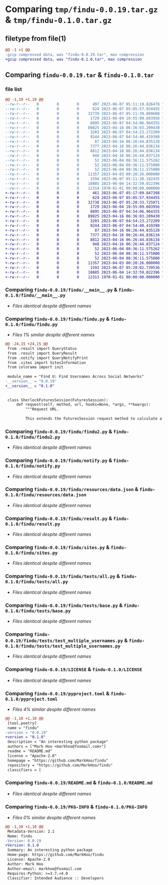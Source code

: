 # Comparing `tmp/findu-0.0.19.tar.gz` & `tmp/findu-0.1.0.tar.gz`

## filetype from file(1)

```diff
@@ -1 +1 @@
-gzip compressed data, was "findu-0.0.19.tar", max compression
+gzip compressed data, was "findu-0.1.0.tar", max compression
```

## Comparing `findu-0.0.19.tar` & `findu-0.1.0.tar`

### file list

```diff
@@ -1,19 +1,19 @@
--rw-r--r--   0        0        0      497 2023-06-07 05:11:19.826478 findu-0.0.19/findu/__init__.py
--rw-r--r--   0        0        0      624 2023-06-07 05:05:57.934455 findu-0.0.19/findu/__main__.py
--rw-r--r--   0        0        0    32739 2023-06-07 05:11:39.869608 findu-0.0.19/findu/findu.py
--rw-r--r--   0        0        0     1729 2023-06-04 10:55:09.603956 findu-0.0.19/findu/findu2.py
--rw-r--r--   0        0        0     8895 2023-06-07 04:54:06.964355 findu-0.0.19/findu/notify.py
--rw-r--r--   0        0        0    89825 2023-04-16 06:36:03.209430 findu-0.0.19/findu/resources/data.json
--rw-r--r--   0        0        0     3203 2023-06-07 04:54:23.272209 findu-0.0.19/findu/result.py
--rw-r--r--   0        0        0     9244 2023-06-07 04:54:40.419398 findu-0.0.19/findu/sites.py
--rw-r--r--   0        0        0       87 2023-04-16 06:26:44.835128 findu-0.0.19/findu/tests/__init__.py
--rw-r--r--   0        0        0     7377 2023-04-16 06:26:44.836134 findu-0.0.19/findu/tests/all.py
--rw-r--r--   0        0        0     8812 2023-04-16 06:26:44.836134 findu-0.0.19/findu/tests/base.py
--rw-r--r--   0        0        0      948 2023-04-16 06:26:44.837124 findu-0.0.19/findu/tests/test_multiple_usernames.py
--rw-r--r--   0        0        0       52 2023-06-04 08:36:11.575262 findu-0.0.19/findu/translations/en_US/LC_MESSAGES/messages.po
--rw-r--r--   0        0        0       52 2023-06-04 08:36:11.575000 findu-0.0.19/findu/translations/fr_FR/LC_MESSAGES/messages.po
--rw-r--r--   0        0        0       52 2023-06-04 08:36:11.575000 findu-0.0.19/findu/translations/zh_CN/LC_MESSAGES/messages.po
--rw-r--r--   0        0        0    11357 2023-04-03 00:20:26.000000 findu-0.0.19/LICENSE
--rw-r--r--   0        0        0     1594 2023-06-07 05:11:30.182435 findu-0.0.19/pyproject.toml
--rw-r--r--   0        0        0    10885 2023-06-04 14:32:59.022396 findu-0.0.19/README.md
--rw-r--r--   0        0        0    12314 1970-01-01 00:00:00.000000 findu-0.0.19/PKG-INFO
+-rw-r--r--   0        0        0      461 2023-06-07 05:17:09.847398 findu-0.1.0/findu/__init__.py
+-rw-r--r--   0        0        0      624 2023-06-07 05:05:57.934455 findu-0.1.0/findu/__main__.py
+-rw-r--r--   0        0        0    32738 2023-06-07 05:20:33.725071 findu-0.1.0/findu/findu.py
+-rw-r--r--   0        0        0     1729 2023-06-04 10:55:09.603956 findu-0.1.0/findu/findu2.py
+-rw-r--r--   0        0        0     8895 2023-06-07 04:54:06.964355 findu-0.1.0/findu/notify.py
+-rw-r--r--   0        0        0    89825 2023-04-16 06:36:03.209430 findu-0.1.0/findu/resources/data.json
+-rw-r--r--   0        0        0     3203 2023-06-07 04:54:23.272209 findu-0.1.0/findu/result.py
+-rw-r--r--   0        0        0     9244 2023-06-07 04:54:40.419398 findu-0.1.0/findu/sites.py
+-rw-r--r--   0        0        0       87 2023-04-16 06:26:44.835128 findu-0.1.0/findu/tests/__init__.py
+-rw-r--r--   0        0        0     7377 2023-04-16 06:26:44.836134 findu-0.1.0/findu/tests/all.py
+-rw-r--r--   0        0        0     8812 2023-04-16 06:26:44.836134 findu-0.1.0/findu/tests/base.py
+-rw-r--r--   0        0        0      948 2023-04-16 06:26:44.837124 findu-0.1.0/findu/tests/test_multiple_usernames.py
+-rw-r--r--   0        0        0       52 2023-06-04 08:36:11.575262 findu-0.1.0/findu/translations/en_US/LC_MESSAGES/messages.po
+-rw-r--r--   0        0        0       52 2023-06-04 08:36:11.575000 findu-0.1.0/findu/translations/fr_FR/LC_MESSAGES/messages.po
+-rw-r--r--   0        0        0       52 2023-06-04 08:36:11.575000 findu-0.1.0/findu/translations/zh_CN/LC_MESSAGES/messages.po
+-rw-r--r--   0        0        0    11357 2023-04-03 00:20:26.000000 findu-0.1.0/LICENSE
+-rw-r--r--   0        0        0     1593 2023-06-07 05:20:02.739536 findu-0.1.0/pyproject.toml
+-rw-r--r--   0        0        0    10885 2023-06-04 14:32:59.022396 findu-0.1.0/README.md
+-rw-r--r--   0        0        0    12313 1970-01-01 00:00:00.000000 findu-0.1.0/PKG-INFO
```

### Comparing `findu-0.0.19/findu/__main__.py` & `findu-0.1.0/findu/__main__.py`

 * *Files identical despite different names*

### Comparing `findu-0.0.19/findu/findu.py` & `findu-0.1.0/findu/findu.py`

 * *Files 1% similar despite different names*

```diff
@@ -24,15 +24,15 @@
 from .result import QueryStatus
 from .result import QueryResult
 from .notify import QueryNotifyPrint
 from .sites import SitesInformation
 from colorama import init
 
 module_name = "Find U: Find Usernames Across Social Networks"
-__version__ = "0.0.19"
+__version__ = "0.1.0"
 
 
 class SherlockFuturesSession(FuturesSession):
     def request(self, method, url, hooks=None, *args, **kwargs):
         """Request URL.
 
         This extends the FuturesSession request method to calculate a response
```

### Comparing `findu-0.0.19/findu/findu2.py` & `findu-0.1.0/findu/findu2.py`

 * *Files identical despite different names*

### Comparing `findu-0.0.19/findu/notify.py` & `findu-0.1.0/findu/notify.py`

 * *Files identical despite different names*

### Comparing `findu-0.0.19/findu/resources/data.json` & `findu-0.1.0/findu/resources/data.json`

 * *Files identical despite different names*

### Comparing `findu-0.0.19/findu/result.py` & `findu-0.1.0/findu/result.py`

 * *Files identical despite different names*

### Comparing `findu-0.0.19/findu/sites.py` & `findu-0.1.0/findu/sites.py`

 * *Files identical despite different names*

### Comparing `findu-0.0.19/findu/tests/all.py` & `findu-0.1.0/findu/tests/all.py`

 * *Files identical despite different names*

### Comparing `findu-0.0.19/findu/tests/base.py` & `findu-0.1.0/findu/tests/base.py`

 * *Files identical despite different names*

### Comparing `findu-0.0.19/findu/tests/test_multiple_usernames.py` & `findu-0.1.0/findu/tests/test_multiple_usernames.py`

 * *Files identical despite different names*

### Comparing `findu-0.0.19/LICENSE` & `findu-0.1.0/LICENSE`

 * *Files identical despite different names*

### Comparing `findu-0.0.19/pyproject.toml` & `findu-0.1.0/pyproject.toml`

 * *Files 4% similar despite different names*

```diff
@@ -1,10 +1,10 @@
 [tool.poetry]
 name = "findu"
-version = "0.0.19"
+version = "0.1.0"
 description = "An interesting python package"
 authors = ["Mark Hoo <markhoo@foxmail.com>"]
 readme = "README.md"
 license = "Apache-2.0"
 homepage = "https://github.com/MarkHoo/findu"
 repository = "https://github.com/MarkHoo/findu"
 classifiers = [
```

### Comparing `findu-0.0.19/README.md` & `findu-0.1.0/README.md`

 * *Files identical despite different names*

### Comparing `findu-0.0.19/PKG-INFO` & `findu-0.1.0/PKG-INFO`

 * *Files 0% similar despite different names*

```diff
@@ -1,10 +1,10 @@
 Metadata-Version: 2.1
 Name: findu
-Version: 0.0.19
+Version: 0.1.0
 Summary: An interesting python package
 Home-page: https://github.com/MarkHoo/findu
 License: Apache-2.0
 Author: Mark Hoo
 Author-email: markhoo@foxmail.com
 Requires-Python: >=3.7,<4.0
 Classifier: Intended Audience :: Developers
```

